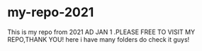 # my-repo-2021
This is my repo from 2021 AD JAN 1 .PLEASE FREE TO VISIT MY REPO,THANK YOU!
here i have many folders do check it guys!

